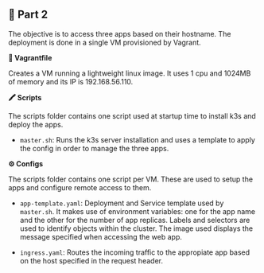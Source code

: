## 📍 Part 2
The objective is to access three apps based on their hostname. The deployment is done in a single VM provisioned by Vagrant.

**📄 Vagrantfile**

Creates a VM running a lightweight linux image. It uses 1 cpu and 1024MB of memory and its IP is 192.168.56.110.

**🖍️ Scripts**

The scripts folder contains one script used at startup time to install k3s and deploy the apps.

- `master.sh`: Runs the k3s server installation and uses a template to apply the config in order to manage the three apps.

**⚙️ Configs**

The scripts folder contains one script per VM. These are used to setup the apps and configure remote access to them.

- `app-template.yaml`: Deployment and Service template used by `master.sh`. It makes use of environment variables: one for the app name and the other for the number of app replicas. Labels and selectors are used to identify objects within the cluster. The image used displays the message specified when accessing the web app.

- `ingress.yaml`: Routes the incoming traffic to the appropiate app based on the host specified in the request header.
